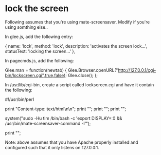 # lock the screen

Following assumes that you're using mate-screensaver.  Modify if you're using somthing else..

In glee.js, add the following entry:

  {
    name: 'lock',
    method: 'lock',
    description: 'activates the screen lock...',
    statusText: 'locking the screen...'
  },

In pagecmds.js, add the following:

  Glee.man = function(newtab) {
    Glee.Browser.openURL("http://127.0.0.1/cgi-bin/lockscreen.cgi",true,false);
    Glee.close();
  };

In /usr/lib/cgi-bin, create a script called lockscreen.cgi and have it contain the following:

  #!/usr/bin/perl

  print "Content-type: text/html\n\n";
  print "<html><head>";
  print "<script language='javascript' type='text/javascript'>";
  print "function killself(){";
  print "setTimeout(\"self.close()\",1000);";
  print "}";
  print "</script>";
  print "</head><body onload='killself();self.focus()'>";
  
  system("sudo -Hu tim /bin/bash -c 'export DISPLAY=:0 && \
    /usr/bin/mate-screensaver-command -l'");
  
  print "</body></html>";

Note: above assumes that you have Apache properly installed and configured such that it only listens on 127.0.0.1.
